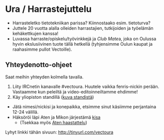 # Ura / Harrastejuttelu

 * Harrasteletko tietotekniikan parissa? Kiinnostaako esim. tietoturva? 
 * Juttele 20 vuotta alalla olleiden harrastajien, tutkijoiden ja työelämän kehäkettkujen kanssa!
 * Luvassa harraste/opiskelu/työvinkkejä ja *Club Mate*a, joka on Oulussa hyvin ekslusiivinen tuote tällä hetkellä (tyhjensimme Oulun kaupat ja raahasimme pullot Vectoille). 
 
 
## Yhteydenotto-ohjeet
 
Saat meihin yhteyden  kolmella tavalla. 
 
 1. Liity IRCnetin kanavalle #vectoura. Huutele vaikka fenris-nickin perään. Vastaamme kun peleiltä ja video-editoinneiltamme ehdimme!
 1. Käy yliopiston standillä ([kuva standistä](kuva.png))
  * Jätä nimesi/nickisi ja konepaikka, etsimme sinut käsiimme perjantaina 12-24 välillä. 
 * Häksöröi läpi Aten ja Mikon järjestämä [kisa](README.md)
   * (Tsekkaa myös [Aten haastattelu](https://youtu.be/RScnahkajKw))
 

 Lyhyt linkki tähän sivuun: http://tinyurl.com/vectoura

